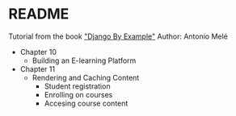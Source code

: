 # README

Tutorial from the book ["Django By Example"](https://www.packtpub.com/product/django-by-example/9781784391911)
Author: Antonio Melé

- Chapter 10
  - Building an E-learning Platform
- Chapter 11
  - Rendering and Caching Content
      - Student registration
      - Enrolling on courses
      - Accesing course content
